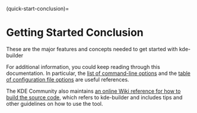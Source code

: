 (quick-start-conclusion)=
# Getting Started Conclusion

These are the major features and concepts needed to get started with kde-builder

For additional information, you could keep reading through this
documentation. In particular, the [list of command-line
options](../cmdline/supported-cmdline-params) and the [table of configuration file
options](../kdesrc-buildrc/conf-options-table) are useful references.

The KDE Community also maintains [an online Wiki reference for how to
build the source
code](https://community.kde.org/Guidelines_and_HOWTOs/Build_from_source),
which refers to kde-builder and includes tips and other guidelines on
how to use the tool.
